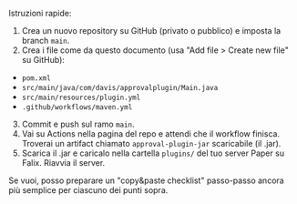 Istruzioni rapide:


1) Crea un nuovo repository su GitHub (privato o pubblico) e imposta la branch `main`.
2) Crea i file come da questo documento (usa "Add file > Create new file" su GitHub):
- `pom.xml`
- `src/main/java/com/davis/approvalplugin/Main.java`
- `src/main/resources/plugin.yml`
- `.github/workflows/maven.yml`
3) Commit e push sul ramo `main`.
4) Vai su Actions nella pagina del repo e attendi che il workflow finisca. Troverai un artifact chiamato `approval-plugin-jar` scaricabile (il .jar).
5) Scarica il .jar e caricalo nella cartella `plugins/` del tuo server Paper su Falix. Riavvia il server.


Se vuoi, posso preparare un "copy&paste checklist" passo-passo ancora più semplice per ciascuno dei punti sopra.
